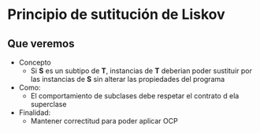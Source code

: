 # Principio de sutitución de Liskov
## Que veremos
- Concepto
    - Si **S** es un subtipo de **T**, instancias de **T** deberian poder sustituir por las instancias de **S** sin alterar las propiedades del programa
- Como:
    - El comportamiento de subclases debe respetar el contrato d ela superclase
- Finalidad:
    - Mantener correctitud para poder aplicar OCP